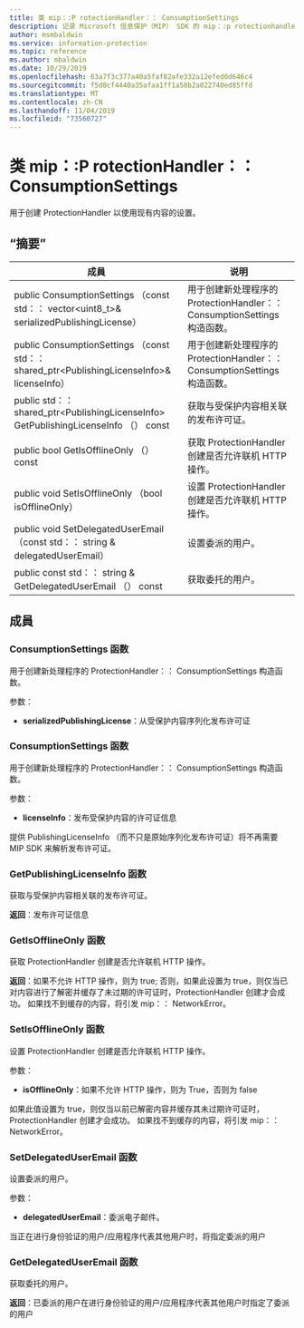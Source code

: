 ```yaml
---
title: 类 mip：:P rotectionHandler：： ConsumptionSettings
description: 记录 Microsoft 信息保护（MIP） SDK 的 mip：:p rotectionhandler 类。
author: msmbaldwin
ms.service: information-protection
ms.topic: reference
ms.author: mbaldwin
ms.date: 10/29/2019
ms.openlocfilehash: 63a7f3c377a40a5faf82afe332a12efed0d646c4
ms.sourcegitcommit: f5d8cf4440a35afaa1ff1a58b2a022740ed85ffd
ms.translationtype: MT
ms.contentlocale: zh-CN
ms.lasthandoff: 11/04/2019
ms.locfileid: "73560727"
---
```

# <a name="class-mipprotectionhandlerconsumptionsettings"></a>类 mip：:P rotectionHandler：： ConsumptionSettings 
用于创建 ProtectionHandler 以使用现有内容的设置。
  
## <a name="summary"></a>“摘要”
 成員                        | 说明                                
--------------------------------|---------------------------------------------
public ConsumptionSettings （const std：： vector\<uint8_t\>& serializedPublishingLicense）  |  用于创建新处理程序的 ProtectionHandler：： ConsumptionSettings 构造函数。
public ConsumptionSettings （const std：： shared_ptr\<PublishingLicenseInfo\>& licenseInfo）  |  用于创建新处理程序的 ProtectionHandler：： ConsumptionSettings 构造函数。
public std：： shared_ptr\<PublishingLicenseInfo\> GetPublishingLicenseInfo （） const  |  获取与受保护内容相关联的发布许可证。
public bool GetIsOfflineOnly （） const  |  获取 ProtectionHandler 创建是否允许联机 HTTP 操作。
public void SetIsOfflineOnly （bool isOfflineOnly）  |  设置 ProtectionHandler 创建是否允许联机 HTTP 操作。
public void SetDelegatedUserEmail （const std：： string & delegatedUserEmail）  |  设置委派的用户。
public const std：： string & GetDelegatedUserEmail （） const  |  获取委托的用户。
  
## <a name="members"></a>成員
  
### <a name="consumptionsettings-function"></a>ConsumptionSettings 函数
用于创建新处理程序的 ProtectionHandler：： ConsumptionSettings 构造函数。

参数：  
* **serializedPublishingLicense**：从受保护内容序列化发布许可证


  
### <a name="consumptionsettings-function"></a>ConsumptionSettings 函数
用于创建新处理程序的 ProtectionHandler：： ConsumptionSettings 构造函数。

参数：  
* **licenseInfo**：发布受保护内容的许可证信息


提供 PublishingLicenseInfo （而不只是原始序列化发布许可证）将不再需要 MIP SDK 来解析发布许可证。
  
### <a name="getpublishinglicenseinfo-function"></a>GetPublishingLicenseInfo 函数
获取与受保护内容相关联的发布许可证。

  
**返回**：发布许可证信息
  
### <a name="getisofflineonly-function"></a>GetIsOfflineOnly 函数
获取 ProtectionHandler 创建是否允许联机 HTTP 操作。

  
**返回**：如果不允许 HTTP 操作，则为 true; 否则，如果此设置为 true，则仅当已对内容进行了解密并缓存了未过期的许可证时，ProtectionHandler 创建才会成功。 如果找不到缓存的内容，将引发 mip：： NetworkError。
  
### <a name="setisofflineonly-function"></a>SetIsOfflineOnly 函数
设置 ProtectionHandler 创建是否允许联机 HTTP 操作。

参数：  
* **isOfflineOnly**：如果不允许 HTTP 操作，则为 True，否则为 false


如果此值设置为 true，则仅当以前已解密内容并缓存其未过期许可证时，ProtectionHandler 创建才会成功。 如果找不到缓存的内容，将引发 mip：： NetworkError。
  
### <a name="setdelegateduseremail-function"></a>SetDelegatedUserEmail 函数
设置委派的用户。

参数：  
* **delegatedUserEmail**：委派电子邮件。


当正在进行身份验证的用户/应用程序代表其他用户时，将指定委派的用户
  
### <a name="getdelegateduseremail-function"></a>GetDelegatedUserEmail 函数
获取委托的用户。

  
**返回**：已委派的用户在进行身份验证的用户/应用程序代表其他用户时指定了委派的用户